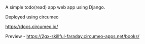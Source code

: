 A simple todo(read) app web app using Django.

Deployed using circumeo

https://docs.circumeo.io/

Preview - https://2gx-skillful-faraday.circumeo-apps.net/books/
